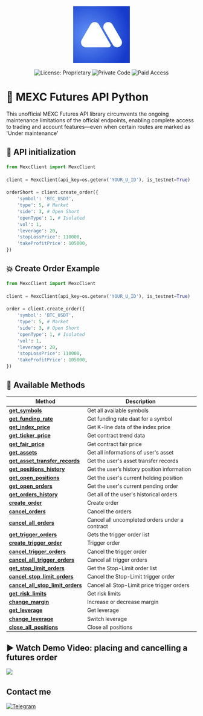 <div align="center">
   <img src="https://github.com/verbose0/mexc-api-python/blob/main/assets/mexc_logo.jpg?raw=true" height="150" width="150">

  ![License: Proprietary](https://img.shields.io/badge/license-proprietary-red)
  ![Private Code](https://img.shields.io/badge/source-private-orange)
  ![Paid Access](https://img.shields.io/badge/access-paid-blue)
</div>


# 🔷 MEXC Futures API Python

This unofficial MEXC Futures API library circumvents the ongoing maintenance limitations of the official endpoints, enabling complete access to trading and account features—even when certain routes are marked as 'Under maintenance'

## 🚀 API initialization

```python
from MexcClient import MexcClient

client = MexcClient(api_key=os.getenv('YOUR_U_ID'), is_testnet=True)

orderShort = client.create_order({
    'symbol': 'BTC_USDT',
    'type': 5, # Market
    'side': 3, # Open Short
    'openType': 1, # Isolated
    'vol': 1,
    'leverage': 20,
    'stopLossPrice': 110000,
    'takeProfitPrice': 105000,
})
```

## 💥 Create Order Example

```python
from MexcClient import MexcClient

client = MexcClient(api_key=os.getenv('YOUR_U_ID'), is_testnet=True)

order = client.create_order({
    'symbol': 'BTC_USDT',
    'type': 5, # Market
    'side': 3, # Open Short
    'openType': 1, # Isolated
    'vol': 1,
    'leverage': 20,
    'stopLossPrice': 110000,
    'takeProfitPrice': 105000,
})
```

## 💼 Available Methods

| Method | Description |
|--------|-------------|
| [**get_symbols**](https://mexcdevelop.github.io/apidocs/contract_v1_en/#get-the-server-time) | Get all available symbols |
| [**get_funding_rate**](https://mexcdevelop.github.io/apidocs/contract_v1_en/#get-contract-funding-rate) | Get funding rate daat for a symbol |
| [**get_index_price**](https://mexcdevelop.github.io/apidocs/contract_v1_en/#get-k-line-data-of-the-index-price) | Get K-line data of the index price |
| [**get_ticker_price**](https://mexcdevelop.github.io/apidocs/contract_v1_en/#get-contract-trend-data) | Get contract trend data |
| [**get_fair_price**](https://mexcdevelop.github.io/apidocs/contract_v1_en/#get-contract-fair-price) | Get contract fair price |
| [**get_assets**](https://mexcdevelop.github.io/apidocs/contract_v1_en/#get-all-informations-of-user-39-s-asset) | Get all informations of user's asset |
| [**get_asset_transfer_records**](https://mexcdevelop.github.io/apidocs/contract_v1_en/#get-the-user-39-s-asset-transfer-records) | Get the user's asset transfer records |
| [**get_positions_history**](https://mexcdevelop.github.io/apidocs/contract_v1_en/#get-the-user-s-history-position-information) | Get the user’s history position information |
| [**get_open_positions**](https://mexcdevelop.github.io/apidocs/contract_v1_en/#get-the-user-39-s-current-holding-position) | Get the user's current holding position |
| [**get_open_orders**](https://mexcdevelop.github.io/apidocs/contract_v1_en/#get-the-stop-limit-order-list) | Get the user's current pending order |
| [**get_orders_history**](https://mexcdevelop.github.io/apidocs/contract_v1_en/#get-all-of-the-user-39-s-historical-orders) | Get all of the user's historical orders |
| [**create_order**](https://mexcdevelop.github.io/apidocs/contract_v1_en/#order-under-maintenance) | Create order |
| [**cancel_orders**](https://mexcdevelop.github.io/apidocs/contract_v1_en/#cancel-the-order-under-maintenance) | Cancel the orders |
| [**cancel_all_orders**](https://mexcdevelop.github.io/apidocs/contract_v1_en/#cancel-all-orders-under-a-contract-under-maintenance) | Cancel all uncompleted orders under a contract |
| [**get_trigger_orders**](https://mexcdevelop.github.io/apidocs/contract_v1_en/#gets-the-trigger-order-list) | Gets the trigger order list |
| [**create_trigger_order**](https://mexcdevelop.github.io/apidocs/contract_v1_en/#switch-the-risk-level) | Trigger order |
| [**cancel_trigger_orders**](https://mexcdevelop.github.io/apidocs/contract_v1_en/#cancel-the-trigger-order-under-maintenance) | Cancel the trigger order |
| [**cancel_all_trigger_orders**](https://mexcdevelop.github.io/apidocs/contract_v1_en/#cancel-all-trigger-orders-under-maintenance) | Cancel all trigger orders |
| [**get_stop_limit_orders**](https://mexcdevelop.github.io/apidocs/contract_v1_en/#get-the-stop-limit-order-list) | Get the Stop-Limit order list |
| [**cancel_stop_limit_orders**](https://mexcdevelop.github.io/apidocs/contract_v1_en/#cancel-the-stop-limit-trigger-order-under-maintenance) | Cancel the Stop-Limit trigger order |
| [**cancel_all_stop_limit_orders**](https://mexcdevelop.github.io/apidocs/contract_v1_en/#cancel-all-stop-limit-price-trigger-orders-under-maintenance) | Cancel all Stop-Limit price trigger orders |
| [**get_risk_limits**](https://mexcdevelop.github.io/apidocs/contract_v1_en/#get-risk-limits) | Get risk limits |
| [**change_margin**](https://mexcdevelop.github.io/apidocs/contract_v1_en/#increase-or-decrease-margin) | Increase or decrease margin |
| [**get_leverage**](https://mexcdevelop.github.io/apidocs/contract_v1_en/#get-leverage) | Get leverage |
| [**change_leverage**](https://mexcdevelop.github.io/apidocs/contract_v1_en/#switch-leverage) | Switch leverage |
| [**close_all_positions**](https://github.com/verbose0/mexc-api-python) | Close all positions |

## ▶️ Watch Demo Video: placing and cancelling a futures order

[<img src="https://upload.wikimedia.org/wikipedia/commons/thumb/b/b8/YouTube_play_button_icon_%282013%E2%80%932017%29.svg/1280px-YouTube_play_button_icon_%282013%E2%80%932017%29.svg.png" width="100"/>](https://www.youtube.com/watch?v=_GxaLT84f6Y)


## Contact me

<a href="https://t.me/verbose0"><img src="https://img.shields.io/badge/Telegram-2CA5E0?logo=telegram&logoColor=white" title="Telegram"></a>